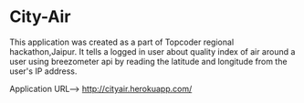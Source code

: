 # City-Air
This application was created as a part of Topcoder regional hackathon,Jaipur. 
It tells a logged in user about quality index of air around a user using breezometer api by reading the latitude and longitude from the user's IP address.

Application URL--> http://cityair.herokuapp.com/
